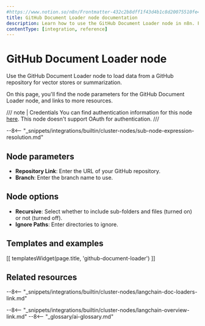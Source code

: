 ```yaml
---
#https://www.notion.so/n8n/Frontmatter-432c2b8dff1f43d4b1c8d20075510fe4
title: GitHub Document Loader node documentation
description: Learn how to use the GitHub Document Loader node in n8n. Follow technical documentation to integrate GitHub Document Loader node into your workflows.
contentType: [integration, reference]
---
```


# GitHub Document Loader node

Use the GitHub Document Loader node to load data from a GitHub repository for vector stores or summarization.

On this page, you'll find the node parameters for the GitHub Document Loader node, and links to more resources.

/// note | Credentials
You can find authentication information for this node [here](/integrations/builtin/credentials/github/). This node doesn't support OAuth for authentication.
///

--8<-- "_snippets/integrations/builtin/cluster-nodes/sub-node-expression-resolution.md"

## Node parameters

* **Repository Link**: Enter the URL of your GitHub repository.
* **Branch**: Enter the branch name to use.

## Node options

* **Recursive**: Select whether to include sub-folders and files (turned on) or not (turned off).
* **Ignore Paths**: Enter directories to ignore.

## Templates and examples

<!-- see https://www.notion.so/n8n/Pull-in-templates-for-the-integrations-pages-37c716837b804d30a33b47475f6e3780 -->
[[ templatesWidget(page.title, 'github-document-loader') ]]

## Related resources

--8<-- "_snippets/integrations/builtin/cluster-nodes/langchain-doc-loaders-link.md"

--8<-- "_snippets/integrations/builtin/cluster-nodes/langchain-overview-link.md"
--8<-- "_glossary/ai-glossary.md"
